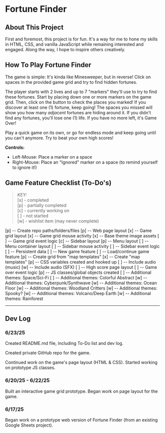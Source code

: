 
# Fortune Finder

## About This Project

First and foremost, this project is for fun. It's a way for me to hone my skills in HTML, CSS, and vanilla JavaScript while remaining interested and engaged. Along the way, I hope to inspire others creatively.

## How To Play Fortune Finder

The game is simple: It's kinda like Minesweeper, but in reverse! Click on spaces in the provided game grid and try to find hidden fortunes.

The player starts with 2 lives and up to 7 "markers" they'll use to try to find these fortunes. Start by placing down one or more markers on the game grid. Then, click on the button to check the places you marked! If you discover at least one (1) fortune, keep going! The spaces you missed will show you how many *adjacent* fortunes are hiding around it. If you didn't find any fortunes, you'll lose one (1) life. If you have no more left, it's Game Over!

Play a quick game on its own, or go for endless mode and keep going until you can't anymore. Try to beat your own high scores!


**Controls:**
- Left-Mouse: Place a marker on a space
- Right-Mouse: Place an "Ignored" marker on a space (to remind yourself to ignore it!)

## Game Feature Checklist (To-Do's)

> *KEY:*  
> [x] - completed  
> [p] - partially completed  
> [c] - currently working on  
> [ ] - not started  
> [w] - wishlist item (may never complete)  

[p] -- Create repo paths/folders/files
[p] -- Web page layout
[x] -- Game grid layout
[x] -- Game grid mouse activity
[x] -- Base theme image assets
[ ] -- Game grid event logic
[c] -- Sidebar layout
[p] -- Menu layout
[ ] -- Menu container layout
[ ] -- Sidebar mouse activity
[ ] -- Sidebar event logic
[ ] -- Persistent data
[ ] -- New game feature
[ ] -- Load/continue game feature
[p] -- Create grid from "map templates"
[x] -- Create "map templates"
[p] -- CSS variables created and hooked up
[ ] -- Include audio (music)
[w] -- Include audio (SFX)
[ ] -- High score page layout
[ ] -- Game over event logic
[p] -- JS classes/global objects created
[ ] -- Additional themes: Space/Sci-Fi
[ ] -- Additional themes: Colorful Abstract
[w] -- Additional themes: Cyberpunk/Synthwave
[w] -- Additional themes: Ocean Floor
[w] -- Additional themes: Woodland Critters
[w] -- Additional themes: Spooky?
[w] -- Additional themes: Volcano/Deep Earth
[w] -- Additional themes: Rainforest

---

## Dev Log

### 6/23/25

Created README.md file, including To-Do list and dev log.

Created private GitHub repo for the game.

Continued work on the game's page layout (HTML & CSS). Started working on prototype JS classes.

### 6/20/25 - 6/22/25

Built an interactive game grid prototype. Began work on page layout for the game.

### 6/17/25

Began work on a prototype web version of Fortune Finder (from an existing Google Sheets project).
